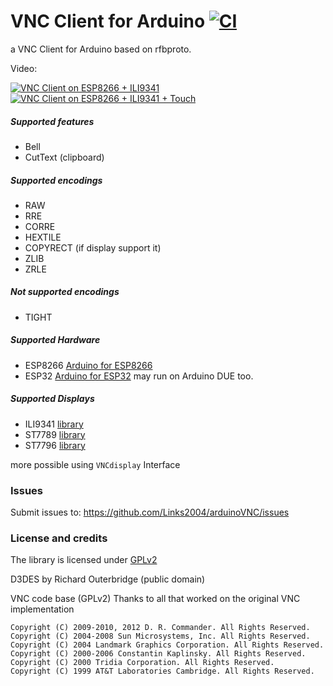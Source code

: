 VNC Client for Arduino [![CI](https://github.com/Links2004/arduinoVNC/actions/workflows/main.yml/badge.svg)](https://github.com/Links2004/arduinoVNC/actions/workflows/main.yml)
===========================================

a VNC Client for Arduino based on rfbproto.

Video:

[![VNC Client on ESP8266 + ILI9341](https://img.youtube.com/vi/MA47npOtApc/0.jpg)](https://www.youtube.com/watch?v=MA47npOtApc)
[![VNC Client on ESP8266 + ILI9341 + Touch](https://img.youtube.com/vi/8Ix-HomwQvw/0.jpg)](https://www.youtube.com/watch?v=8Ix-HomwQvw)

##### Supported features #####
 - Bell
 - CutText (clipboard)
 
##### Supported encodings #####
 - RAW
 - RRE
 - CORRE
 - HEXTILE
 - COPYRECT (if display support it)
 - ZLIB
 - ZRLE
  
##### Not supported encodings #####
 - TIGHT
    
##### Supported Hardware #####
 - ESP8266 [Arduino for ESP8266](https://github.com/esp8266/Arduino)
 - ESP32 [Arduino for ESP32](https://github.com/espressif/arduino-esp32)
 may run on Arduino DUE too.

##### Supported Displays #####
 - ILI9341 [library](https://github.com/Links2004/Adafruit_ILI9341)
 - ST7789 [library](https://github.com/Bodmer/TFT_eSPI)
 - ST7796 [library](https://github.com/lovyan03/LovyanGFX)
 
more possible using ```VNCdisplay``` Interface
 
### Issues ###
Submit issues to: https://github.com/Links2004/arduinoVNC/issues

### License and credits ###

The library is licensed under [GPLv2](https://github.com/Links2004/arduinoVNC/blob/master/LICENSE)

D3DES by Richard Outerbridge (public domain)

VNC code base (GPLv2)
Thanks to all that worked on the original VNC implementation
```
Copyright (C) 2009-2010, 2012 D. R. Commander. All Rights Reserved.
Copyright (C) 2004-2008 Sun Microsystems, Inc. All Rights Reserved.
Copyright (C) 2004 Landmark Graphics Corporation. All Rights Reserved.
Copyright (C) 2000-2006 Constantin Kaplinsky. All Rights Reserved.
Copyright (C) 2000 Tridia Corporation. All Rights Reserved.
Copyright (C) 1999 AT&T Laboratories Cambridge. All Rights Reserved.
```



